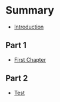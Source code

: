 # Summary

* [Introduction](README.md)

## Part 1

* [First Chapter](chapter1.md)

## Part 2

* [Test](part-2/test.md)

